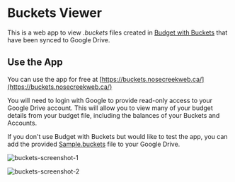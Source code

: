# Buckets Viewer

This is a web app to view _.buckets_ files created in
[Budget with Buckets](https://www.budgetwithbuckets.com/) that have been synced to Google Drive.

## Use the App

You can use the app for free at [https://buckets.nosecreekweb.ca/](https://buckets.nosecreekweb.ca/)

You will need to login with Google to provide read-only access to your Google Drive account.
This will allow you to view many of your budget details from your budget file,
including the balances of your Buckets and Accounts.

If you don't use Budget with Buckets but would like to test the app, you can add the provided
[Sample.buckets](https://github.com/nosecreek/buckets-viewer/raw/b5900b688e19f8726f90c71fce17340b846fa7d8/Sample.buckets)
file to your Google Drive.

![buckets-screenshot-1](https://user-images.githubusercontent.com/1271847/190226485-e1936d52-a260-485a-abed-4c292444c72e.png)

![buckets-screenshot-2](https://user-images.githubusercontent.com/1271847/190226580-4cb84423-4730-4edb-9e70-4eaa7905e878.png)
